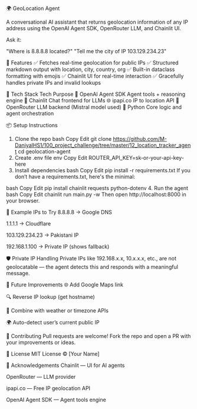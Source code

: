 🌍 GeoLocation Agent

A conversational AI assistant that returns geolocation information of any IP address using the OpenAI Agent SDK, OpenRouter LLM, and Chainlit UI.

Ask it:

"Where is 8.8.8.8 located?"
"Tell me the city of IP 103.129.234.23"

🚀 Features
✅ Fetches real-time geolocation for public IPs
✅ Structured markdown output with location, city, country, org
✅ Built-in dataclass formatting with emojis
✅ Chainlit UI for real-time interaction
✅ Gracefully handles private IPs and invalid lookups

🧠 Tech Stack
Tech	Purpose
🧠 OpenAI Agent SDK	Agent tools + reasoning engine
🔗 Chainlit	Chat frontend for LLMs
🌐 ipapi.co	IP to location API
🤖 OpenRouter	LLM backend (Mistral model used)
🐍 Python	Core logic and agent orchestration

📦 Setup Instructions
1. Clone the repo
bash
Copy
Edit
git clone https://github.com/M-DaniyalHS1/100_project_challenge/tree/master/12_location_tracker_agent
cd geolocation-agent
2. Create .env file
env
Copy
Edit
ROUTER_API_KEY=sk-or-your-api-key-here
3. Install dependencies
bash
Copy
Edit
pip install -r requirements.txt
If you don’t have a requirements.txt, here's the minimal:

bash
Copy
Edit
pip install chainlit requests python-dotenv
4. Run the agent
bash
Copy
Edit
chainlit run main.py -w
Then open http://localhost:8000 in your browser.

🧪 Example IPs to Try
8.8.8.8 → Google DNS

1.1.1.1 → Cloudflare

103.129.234.23 → Pakistani IP

192.168.1.100 → Private IP (shows fallback)

🛡 Private IP Handling
Private IPs like 192.168.x.x, 10.x.x.x, etc., are not geolocatable — the agent detects this and responds with a meaningful message.

📌 Future Improvements
🌐 Add Google Maps link

🔍 Reverse IP lookup (get hostname)

🧭 Combine with weather or timezone APIs

🌍 Auto-detect user’s current public IP

🤝 Contributing
Pull requests are welcome! Fork the repo and open a PR with your improvements or ideas.

📄 License
MIT License © [Your Name]

🙏 Acknowledgements
Chainlit — UI for AI agents

OpenRouter — LLM provider

ipapi.co — Free IP geolocation API

OpenAI Agent SDK — Agent tools engine

